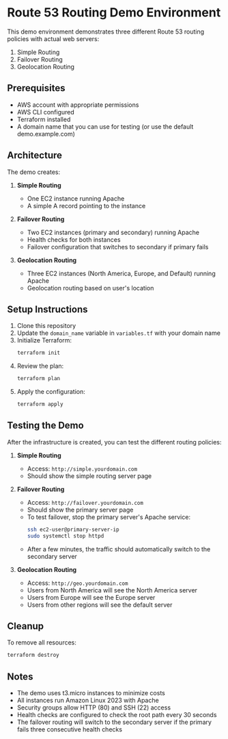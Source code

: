 # Route 53 Routing Demo Environment

This demo environment demonstrates three different Route 53 routing policies with actual web servers:

1. Simple Routing
2. Failover Routing
3. Geolocation Routing

## Prerequisites

- AWS account with appropriate permissions
- AWS CLI configured
- Terraform installed
- A domain name that you can use for testing (or use the default demo.example.com)

## Architecture

The demo creates:

1. **Simple Routing**
   - One EC2 instance running Apache
   - A simple A record pointing to the instance

2. **Failover Routing**
   - Two EC2 instances (primary and secondary) running Apache
   - Health checks for both instances
   - Failover configuration that switches to secondary if primary fails

3. **Geolocation Routing**
   - Three EC2 instances (North America, Europe, and Default) running Apache
   - Geolocation routing based on user's location

## Setup Instructions

1. Clone this repository
2. Update the `domain_name` variable in `variables.tf` with your domain name
3. Initialize Terraform:
   ```bash
   terraform init
   ```
4. Review the plan:
   ```bash
   terraform plan
   ```
5. Apply the configuration:
   ```bash
   terraform apply
   ```

## Testing the Demo

After the infrastructure is created, you can test the different routing policies:

1. **Simple Routing**
   - Access: `http://simple.yourdomain.com`
   - Should show the simple routing server page

2. **Failover Routing**
   - Access: `http://failover.yourdomain.com`
   - Should show the primary server page
   - To test failover, stop the primary server's Apache service:
     ```bash
     ssh ec2-user@primary-server-ip
     sudo systemctl stop httpd
     ```
   - After a few minutes, the traffic should automatically switch to the secondary server

3. **Geolocation Routing**
   - Access: `http://geo.yourdomain.com`
   - Users from North America will see the North America server
   - Users from Europe will see the Europe server
   - Users from other regions will see the default server

## Cleanup

To remove all resources:
```bash
terraform destroy
```

## Notes

- The demo uses t3.micro instances to minimize costs
- All instances run Amazon Linux 2023 with Apache
- Security groups allow HTTP (80) and SSH (22) access
- Health checks are configured to check the root path every 30 seconds
- The failover routing will switch to the secondary server if the primary fails three consecutive health checks 